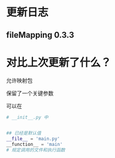 # 更新日志
## fileMapping 0.3.3


# 对比上次更新了什么？
允许映射包

保留了一个关键参数

可以在
```python
# __init__.py 中


## 已经是默认值
__file__ = 'main.py'
__function__ = 'main'
# 规定调用的文件和执行函数

```

